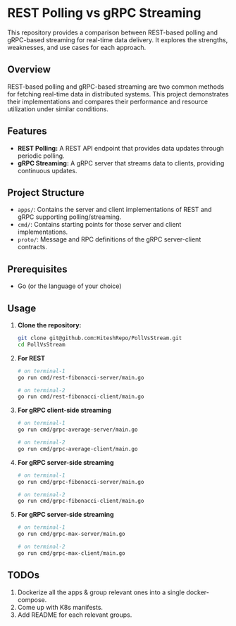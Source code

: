 # REST Polling vs gRPC Streaming

This repository provides a comparison between REST-based polling and gRPC-based streaming for real-time data delivery. It explores the strengths, weaknesses, and use cases for each approach.

## Overview

REST-based polling and gRPC-based streaming are two common methods for fetching real-time data in distributed systems. This project demonstrates their implementations and compares their performance and resource utilization under similar conditions.

## Features

- **REST Polling:** A REST API endpoint that provides data updates through periodic polling.
- **gRPC Streaming:** A gRPC server that streams data to clients, providing continuous updates.

## Project Structure

- `apps/`: Contains the server and client implementations of REST and gRPC supporting polling/streaming.
- `cmd/`: Contains starting points for those server and client implementations.
- `proto/`: Message and RPC definitions of the gRPC server-client contracts.

## Prerequisites

- Go (or the language of your choice)

## Usage

1. **Clone the repository:**
   ```bash
   git clone git@github.com:HiteshRepo/PollVsStream.git
   cd PollVsStream
   ```
2. **For REST**
    ```bash
    # on terminal-1
    go run cmd/rest-fibonacci-server/main.go

    # on terminal-2
    go run cmd/rest-fibonacci-client/main.go
    ```
3. **For gRPC client-side streaming**
    ```bash
    # on terminal-1
    go run cmd/grpc-average-server/main.go

    # on terminal-2
    go run cmd/grpc-average-client/main.go
    ```
4. **For gRPC server-side streaming**
    ```bash
    # on terminal-1
    go run cmd/grpc-fibonacci-server/main.go

    # on terminal-2
    go run cmd/grpc-fibonacci-client/main.go
    ```
5. **For gRPC server-side streaming**
    ```bash
    # on terminal-1
    go run cmd/grpc-max-server/main.go

    # on terminal-2
    go run cmd/grpc-max-client/main.go
    ```

## TODOs

1. Dockerize all the apps & group relevant ones into a single docker-compose.
2. Come up with K8s manifests.
3. Add README for each relevant groups.
